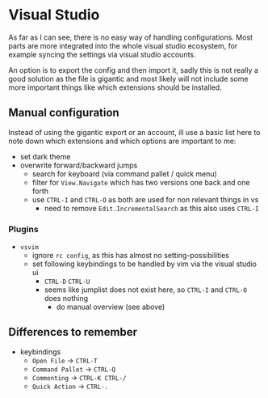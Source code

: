 # Visual Studio

As far as I can see, there is no easy way of handling configurations.
Most parts are more integrated into the whole visual studio ecosystem,
for example syncing the settings via visual studio accounts.

An option is to export the config and then import it, sadly this is not really
a good solution as the file is gigantic and most likely will not include
some more important things like which extensions should be installed.

## Manual configuration

Instead of using the gigantic export or an account, ill use a basic list here to
note down which extensions and which options are important to me:

- set dark theme
- overwrite forward/backward jumps
  - search for keyboard (via command pallet / quick menu)
  - filter for `View.Navigate` which has two versions one back and one forth
  - use `CTRL-I` and `CTRL-O` as both are used for non relevant things in vs
    - need to remove `Edit.IncrementalSearch` as this also uses `CTRL-I`

### Plugins

- `vsvim`
  - ignore `rc config`, as this has almost no setting-possibilities
  - set following keybindings to be handled by vim via the visual studio ui
    - `CTRL-D` `CTRL-U`
    - seems like jumplist does not exist here, so `CTRL-I` and `CTRL-O` does nothing
      - do manual overview (see above)

## Differences to remember

- keybindings
  - `Open File` -> `CTRL-T`
  - `Command Pallet` -> `CTRL-Q`
  - `Commenting` -> `CTRL-K CTRL-/`
  - `Quick Action` -> `CTRL-.`
